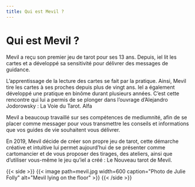 ```yaml
---
title: Qui est Mevil ?
---
```

# Qui est Mevil ?

Mevil a reçu son premier jeu de tarot pour ses 13 ans. Depuis, iel lit les cartes et a développé sa sensitivité pour délivrer des messages de guidance. 

L’apprentissage de la lecture des cartes se fait par la pratique. Ainsi, Mevil tire les cartes à ses proches depuis plus de vingt ans. Iel a également développé une pratique en binôme durant plusieurs années. C’est cette rencontre qui lui a permis de se plonger dans l’ouvrage d’Alejandro Jodorowsky : La Voie du Tarot. Alfa

Mevil a beaucoup travaillé sur ses compétences de mediumnité, afin de se placer comme messager pour vous transmettre les conseils et informations que vos guides de vie souhaitent vous délivrer.

En 2019, Mevil décide de créer son propre jeu de tarot, cette démarche créative et intuitive lui permet aujourd’hui de se présenter comme cartomancier et de vous proposer des tirages, des ateliers, ainsi que d’utiliser vous-même le jeu qu’iel a créé : Le Nouveau tarot de Mevil. 

{{< side >}}
  {{< image path=mevil.jpg width=600 caption="Photo de Julie Folly" alt="Mevil lying on the floor" >}}
{{< /side >}}
